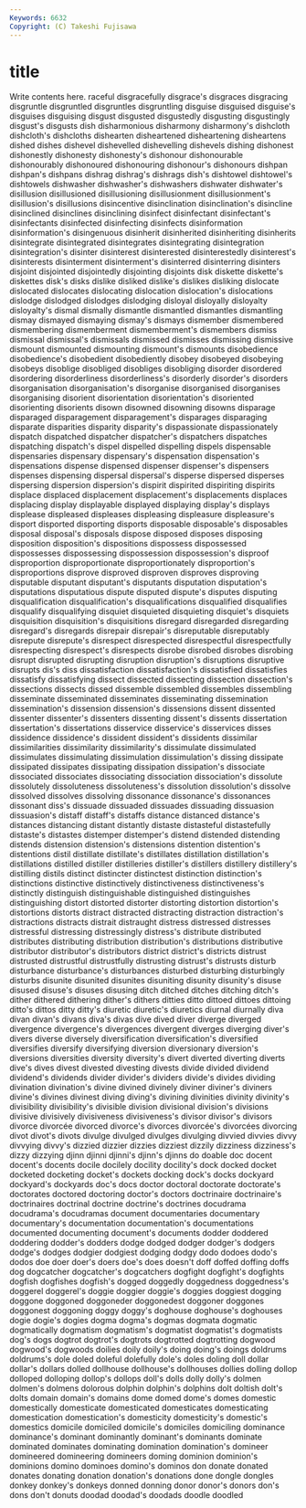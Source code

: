 ```yaml
---
Keywords: 6632 
Copyright: (C) Takeshi Fujisawa
---
```


# title

Write contents here.
raceful disgracefully disgrace's disgraces
disgracing disgruntle disgruntled disgruntles disgruntling disguise disguised disguise's disguises disguising
disgust disgusted disgustedly disgusting disgustingly disgust's disgusts dish disharmonious disharmony
disharmony's dishcloth dishcloth's dishcloths dishearten disheartened disheartening disheartens dished dishes
dishevel dishevelled dishevelling dishevels dishing dishonest dishonestly dishonesty dishonesty's dishonour
dishonourable dishonourably dishonoured dishonouring dishonour's dishonours dishpan dishpan's dishpans dishrag
dishrag's dishrags dish's dishtowel dishtowel's dishtowels dishwasher dishwasher's dishwashers dishwater
dishwater's disillusion disillusioned disillusioning disillusionment disillusionment's disillusion's disillusions disincentive disinclination
disinclination's disincline disinclined disinclines disinclining disinfect disinfectant disinfectant's disinfectants disinfected
disinfecting disinfects disinformation disinformation's disingenuous disinherit disinherited disinheriting disinherits disintegrate
disintegrated disintegrates disintegrating disintegration disintegration's disinter disinterest disinterested disinterestedly disinterest's
disinterests disinterment disinterment's disinterred disinterring disinters disjoint disjointed disjointedly disjointing
disjoints disk diskette diskette's diskettes disk's disks dislike disliked dislike's
dislikes disliking dislocate dislocated dislocates dislocating dislocation dislocation's dislocations dislodge
dislodged dislodges dislodging disloyal disloyally disloyalty disloyalty's dismal dismally dismantle
dismantled dismantles dismantling dismay dismayed dismaying dismay's dismays dismember dismembered
dismembering dismemberment dismemberment's dismembers dismiss dismissal dismissal's dismissals dismissed dismisses
dismissing dismissive dismount dismounted dismounting dismount's dismounts disobedience disobedience's disobedient
disobediently disobey disobeyed disobeying disobeys disoblige disobliged disobliges disobliging disorder
disordered disordering disorderliness disorderliness's disorderly disorder's disorders disorganisation disorganisation's disorganise
disorganised disorganises disorganising disorient disorientation disorientation's disoriented disorienting disorients disown
disowned disowning disowns disparage disparaged disparagement disparagement's disparages disparaging disparate
disparities disparity disparity's dispassionate dispassionately dispatch dispatched dispatcher dispatcher's dispatchers
dispatches dispatching dispatch's dispel dispelled dispelling dispels dispensable dispensaries dispensary
dispensary's dispensation dispensation's dispensations dispense dispensed dispenser dispenser's dispensers dispenses
dispensing dispersal dispersal's disperse dispersed disperses dispersing dispersion dispersion's dispirit
dispirited dispiriting dispirits displace displaced displacement displacement's displacements displaces displacing
display displayable displayed displaying display's displays displease displeased displeases displeasing
displeasure displeasure's disport disported disporting disports disposable disposable's disposables disposal
disposal's disposals dispose disposed disposes disposing disposition disposition's dispositions dispossess
dispossessed dispossesses dispossessing dispossession dispossession's disproof disproportion disproportionate disproportionately disproportion's
disproportions disprove disproved disproven disproves disproving disputable disputant disputant's disputants
disputation disputation's disputations disputatious dispute disputed dispute's disputes disputing disqualification
disqualification's disqualifications disqualified disqualifies disqualify disqualifying disquiet disquieted disquieting disquiet's
disquiets disquisition disquisition's disquisitions disregard disregarded disregarding disregard's disregards disrepair
disrepair's disreputable disreputably disrepute disrepute's disrespect disrespected disrespectful disrespectfully disrespecting
disrespect's disrespects disrobe disrobed disrobes disrobing disrupt disrupted disrupting disruption
disruption's disruptions disruptive disrupts dis's diss dissatisfaction dissatisfaction's dissatisfied dissatisfies
dissatisfy dissatisfying dissect dissected dissecting dissection dissection's dissections dissects dissed
dissemble dissembled dissembles dissembling disseminate disseminated disseminates disseminating dissemination dissemination's
dissension dissension's dissensions dissent dissented dissenter dissenter's dissenters dissenting dissent's
dissents dissertation dissertation's dissertations disservice disservice's disservices disses dissidence dissidence's
dissident dissident's dissidents dissimilar dissimilarities dissimilarity dissimilarity's dissimulate dissimulated dissimulates
dissimulating dissimulation dissimulation's dissing dissipate dissipated dissipates dissipating dissipation dissipation's
dissociate dissociated dissociates dissociating dissociation dissociation's dissolute dissolutely dissoluteness dissoluteness's
dissolution dissolution's dissolve dissolved dissolves dissolving dissonance dissonance's dissonances dissonant
diss's dissuade dissuaded dissuades dissuading dissuasion dissuasion's distaff distaff's distaffs
distance distanced distance's distances distancing distant distantly distaste distasteful distastefully
distaste's distastes distemper distemper's distend distended distending distends distension distension's
distensions distention distention's distentions distil distillate distillate's distillates distillation distillation's
distillations distilled distiller distilleries distiller's distillers distillery distillery's distilling distils
distinct distincter distinctest distinction distinction's distinctions distinctive distinctively distinctiveness distinctiveness's
distinctly distinguish distinguishable distinguished distinguishes distinguishing distort distorted distorter distorting
distortion distortion's distortions distorts distract distracted distracting distraction distraction's distractions
distracts distrait distraught distress distressed distresses distressful distressing distressingly distress's
distribute distributed distributes distributing distribution distribution's distributions distributive distributor distributor's
distributors district district's districts distrust distrusted distrustful distrustfully distrusting distrust's
distrusts disturb disturbance disturbance's disturbances disturbed disturbing disturbingly disturbs disunite
disunited disunites disuniting disunity disunity's disuse disused disuse's disuses disusing
ditch ditched ditches ditching ditch's dither dithered dithering dither's dithers
ditties ditto dittoed dittoes dittoing ditto's dittos ditty ditty's diuretic
diuretic's diuretics diurnal diurnally diva divan divan's divans diva's divas
dive dived diver diverge diverged divergence divergence's divergences divergent diverges
diverging diver's divers diverse diversely diversification diversification's diversified diversifies diversify
diversifying diversion diversionary diversion's diversions diversities diversity diversity's divert diverted
diverting diverts dive's dives divest divested divesting divests divide divided
dividend dividend's dividends divider divider's dividers divide's divides dividing divination
divination's divine divined divinely diviner diviner's diviners divine's divines divinest
diving diving's divining divinities divinity divinity's divisibility divisibility's divisible division
divisional division's divisions divisive divisively divisiveness divisiveness's divisor divisor's divisors
divorce divorcée divorced divorce's divorces divorcée's divorcées divorcing divot divot's
divots divulge divulged divulges divulging divvied divvies divvy divvying divvy's
dizzied dizzier dizzies dizziest dizzily dizziness dizziness's dizzy dizzying djinn
djinni djinni's djinn's djinns do doable doc docent docent's docents
docile docilely docility docility's dock docked docket docketed docketing docket's
dockets docking dock's docks dockyard dockyard's dockyards doc's docs doctor
doctoral doctorate doctorate's doctorates doctored doctoring doctor's doctors doctrinaire doctrinaire's
doctrinaires doctrinal doctrine doctrine's doctrines docudrama docudrama's docudramas document documentaries
documentary documentary's documentation documentation's documentations documented documenting document's documents dodder
doddered doddering dodder's dodders dodge dodged dodger dodger's dodgers dodge's
dodges dodgier dodgiest dodging dodgy dodo dodoes dodo's dodos doe
doer doer's doers doe's does doesn't doff doffed doffing doffs
dog dogcatcher dogcatcher's dogcatchers dogfight dogfight's dogfights dogfish dogfishes dogfish's
dogged doggedly doggedness doggedness's doggerel doggerel's doggie doggier doggie's doggies
doggiest dogging doggone doggoned doggoneder doggonedest doggoner doggones doggonest doggoning
doggy doggy's doghouse doghouse's doghouses dogie dogie's dogies dogma dogma's
dogmas dogmata dogmatic dogmatically dogmatism dogmatism's dogmatist dogmatist's dogmatists dog's
dogs dogtrot dogtrot's dogtrots dogtrotted dogtrotting dogwood dogwood's dogwoods doilies
doily doily's doing doing's doings doldrums doldrums's dole doled doleful
dolefully dole's doles doling doll dollar dollar's dollars dolled dollhouse
dollhouse's dollhouses dollies dolling dollop dolloped dolloping dollop's dollops doll's
dolls dolly dolly's dolmen dolmen's dolmens dolorous dolphin dolphin's dolphins
dolt doltish dolt's dolts domain domain's domains dome domed dome's
domes domestic domestically domesticate domesticated domesticates domesticating domestication domestication's domesticity
domesticity's domestic's domestics domicile domiciled domicile's domiciles domiciling dominance dominance's
dominant dominantly dominant's dominants dominate dominated dominates dominating domination domination's
domineer domineered domineering domineers doming dominion dominion's dominions domino dominoes
domino's dominos don donate donated donates donating donation donation's donations
done dongle dongles donkey donkey's donkeys donned donning donor donor's
donors don's dons don't donuts doodad doodad's doodads doodle doodled
